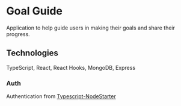 # Goal Guide
Application to help guide users in making their goals and share their progress.

## Technologies 
TypeScript, React, React Hooks, MongoDB, Express

### Auth
Authentication from [Typescript-NodeStarter](https://github.com/microsoft/TypeScript-Node-Starter)